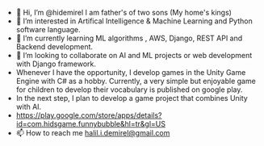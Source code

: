 - 👋 Hi, I’m @hidemirel I am father's of two  sons  (My home's kings)
- 👀 I’m interested in Artifical Intelligence & Machine Learning and Python software language.
- 🌱 I’m currently learning ML algorithms , AWS, Django, REST API and Backend development.
- 💞️ I’m looking to collaborate on AI and ML projects or web development with Django framework.
- Whenever I have the opportunity, I develop games in the Unity Game Engine with C# as a hobby. Currently, a very simple but enjoyable game for children to develop their vocabulary is published on google play.
- In the next step, I plan to develop a game project that combines Unity with AI.
- https://play.google.com/store/apps/details?id=com.hidsgame.funnybubble&hl=tr&gl=US
- 📫 How to reach me 
halil.i.demirel@gmail.com

<!---
hidemirel/hidemirel is a ✨ special ✨ repository because its `README.md` (this file) appears on your GitHub profile.
You can click the Preview link to take a look at your changes.
--->
